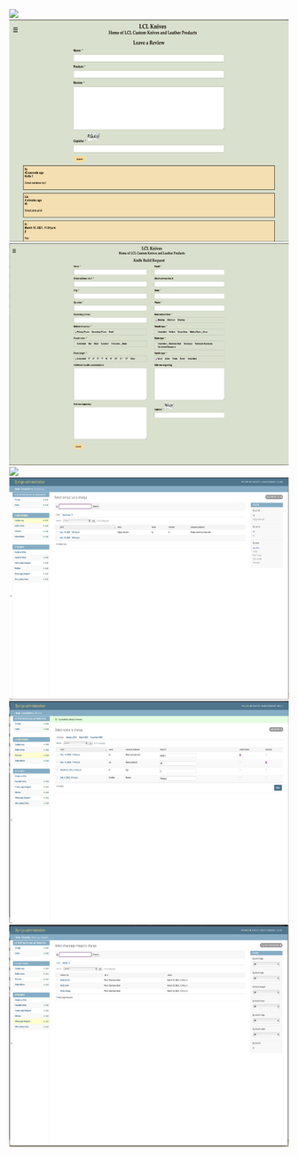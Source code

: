 <img src="images/Screen Shot home page.png" height=400 >
<img src="images/Screen Shot reviews.png" height=400 >
<img src="images/Screen Shot.png" height=400 >
<img src="Screen Shot form submission.png" height=400 >
<img src="images/Screen Shot admin portal 3.png" height=400 >
<img src="images/Screen Shot admin portal 2.png" height=400 >
<img src="images/Screen Shot admin portal 1.png" height=400 >
